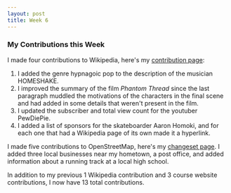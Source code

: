 ```yaml
---
layout: post
title: Week 6
---
```


### My Contributions this Week
I made four contributions to Wikipedia, here's my [contribution page](https://en.wikipedia.org/wiki/Special:Contributions/Zadner):
1. I added the genre hypnagoic pop to the description of the musician HOMESHAKE.
2. I improved the summary of the film *Phantom Thread* since the last paragraph muddled the motivations of the characters in the final scene and had added in some details that weren't present in the film.
3. I updated the subscriber and total view count for the youtuber PewDiePie.
4. I added a list of sponsors for the skateboarder Aaron Homoki, and for each one that had a Wikipedia page of its own made it a hyperlink.

I made five contributions to OpenStreetMap, here's my [changeset page](https://www.openstreetmap.org/user/zadner/history#map=14/40.3374/-74.1199). I added three local businesses near my hometown, a post office, and added information about a running track at a local high school.

In addition to my previous 1 Wikipedia contribution and 3 course website contributions, I now have 13 total contributions.
